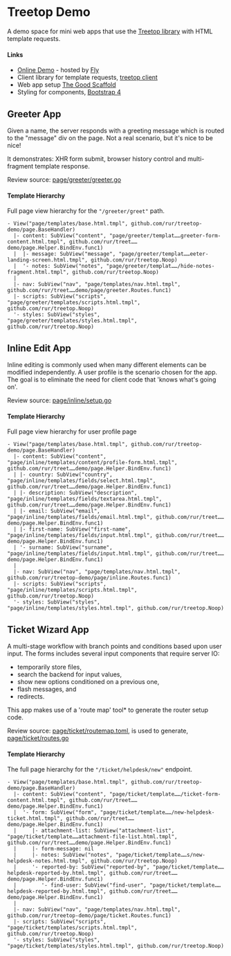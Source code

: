 # Treetop Demo

A demo space for mini web apps that use the [Treetop library](https://github.com/rur/treetop) with HTML template
requests.

#### Links

- [Online Demo](https://treetop-demo.fly.dev/) - hosted by [Fly](https://treetop-demo.fly.dev/)
- Client library for template requests, [treetop client](https://github.com/rur/treetop-client)
- Web app setup [The Good Scaffold](https://github.com/rur/good)
- Styling for components, [Bootstrap 4](https://getbootstrap.com/docs/4.0)

## Greeter App

Given a name, the server responds with a greeting message which is routed to the "message" div on the page.
Not a real scenario, but it's nice to be nice!

It demonstrates: XHR form submit, browser history control and multi-fragment template response.

Review source: [page/greeter/greeter.go](page/greeter/greeter.go)

#### Template Hierarchy

Full page view hierarchy for the `"/greeter/greet"` path.

```
- View("page/templates/base.html.tmpl", github.com/rur/treetop-demo/page.BaseHandler)
  |- content: SubView("content", "page/greeter/templat……greeter-form-content.html.tmpl", github.com/rur/treet……demo/page.Helper.BindEnv.func1)
  |  |- message: SubView("message", "page/greeter/templat……eeter-landing-screen.html.tmpl", github.com/rur/treetop.Noop)
  |  '- notes: SubView("notes", "page/greeter/templat……/hide-notes-fragment.html.tmpl", github.com/rur/treetop.Noop)
  |
  |- nav: SubView("nav", "page/templates/nav.html.tmpl", github.com/rur/treet……demo/page/greeter.Routes.func1)
  |- scripts: SubView("scripts", "page/greeter/templates/scripts.html.tmpl", github.com/rur/treetop.Noop)
  '- styles: SubView("styles", "page/greeter/templates/styles.html.tmpl", github.com/rur/treetop.Noop)
```

## Inline Edit App

Inline editing is commonly used when many different elements can be modified independently.
A user profile is the scenario chosen for the app. The goal is to eliminate the
need for client code that 'knows what's going on'.

Review source: [page/inline/setup.go](page/inline/setup.go)

#### Template Hierarchy

Full page view hierarchy for user profile page

```
- View("page/templates/base.html.tmpl", github.com/rur/treetop-demo/page.BaseHandler)
  |- content: SubView("content", "page/inline/templates/content/profile-form.html.tmpl", github.com/rur/treet……demo/page.Helper.BindEnv.func1)
  | |- country: SubView("country", "page/inline/templates/fields/select.html.tmpl", github.com/rur/treet……demo/page.Helper.BindEnv.func1)
  | |- description: SubView("description", "page/inline/templates/fields/textarea.html.tmpl", github.com/rur/treet……demo/page.Helper.BindEnv.func1)
  | |- email: SubView("email", "page/inline/templates/fields/email.html.tmpl", github.com/rur/treet……demo/page.Helper.BindEnv.func1)
  | |- first-name: SubView("first-name", "page/inline/templates/fields/input.html.tmpl", github.com/rur/treet……demo/page.Helper.BindEnv.func1)
  | '- surname: SubView("surname", "page/inline/templates/fields/input.html.tmpl", github.com/rur/treet……demo/page.Helper.BindEnv.func1)
  |
  |- nav: SubView("nav", "page/templates/nav.html.tmpl", github.com/rur/treetop-demo/page/inline.Routes.func1)
  |- scripts: SubView("scripts", "page/inline/templates/scripts.html.tmpl", github.com/rur/treetop.Noop)
  '- styles: SubView("styles", "page/inline/templates/styles.html.tmpl", github.com/rur/treetop.Noop)
```

## Ticket Wizard App

A multi-stage workflow with branch points and conditions based upon user input.
The forms includes several input components that require server IO:

- temporarily store files,
- search the backend for input values,
- show new options conditioned on a previous one,
- flash messages, and
- redirects.

This app makes use of a 'route map' tool\* to generate the router setup code.

Review source: [page/ticket/routemap.toml](page/ticket/routemap.toml), is used to generate, [page/ticket/routes.go](page/ticket/routes.go)

#### Template Hierarchy

The full page hierarchy for the `"/ticket/helpdesk/new"` endpoint.

```
- View("page/templates/base.html.tmpl", github.com/rur/treetop-demo/page.BaseHandler)
  |- content: SubView("content", "page/ticket/template……/ticket-form-content.html.tmpl", github.com/rur/treet……demo/page.Helper.BindEnv.func1)
  |  '- form: SubView("form", "page/ticket/template……/new-helpdesk-ticket.html.tmpl", github.com/rur/treet……demo/page.Helper.BindEnv.func1)
  |     |- attachment-list: SubView("attachment-list", "page/ticket/template……attachment-file-list.html.tmpl", github.com/rur/treet……demo/page.Helper.BindEnv.func1)
  |     |- form-message: nil
  |     |- notes: SubView("notes", "page/ticket/template……s/new-helpdesk-notes.html.tmpl", github.com/rur/treetop.Noop)
  |     '- reported-by: SubView("reported-by", "page/ticket/template……helpdesk-reported-by.html.tmpl", github.com/rur/treet……demo/page.Helper.BindEnv.func1)
  |        '- find-user: SubView("find-user", "page/ticket/template……helpdesk-reported-by.html.tmpl", github.com/rur/treet……demo/page.Helper.BindEnv.func1)
  |
  |- nav: SubView("nav", "page/templates/nav.html.tmpl", github.com/rur/treetop-demo/page/ticket.Routes.func1)
  |- scripts: SubView("scripts", "page/ticket/templates/scripts.html.tmpl", github.com/rur/treetop.Noop)
  '- styles: SubView("styles", "page/ticket/templates/styles.html.tmpl", github.com/rur/treetop.Noop)
```
